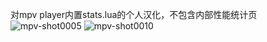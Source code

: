 对mpv player内置stats.lua的个人汉化，不包含内部性能统计页
![mpv-shot0005](https://user-images.githubusercontent.com/84557113/200099591-a3b6f60c-5c79-4719-ba1b-0e0e4291ff54.jpg)
![mpv-shot0010](https://user-images.githubusercontent.com/84557113/199211622-9629e4d2-1bcb-4d71-8373-908c60318b39.jpg)
